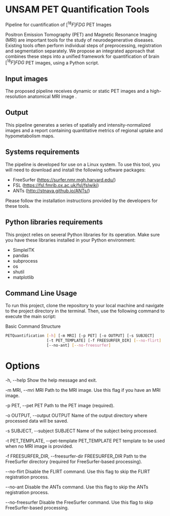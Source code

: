 # UNSAM PET Quantification Tools
Pipeline for cuantification of $[^{18}F] FDG$ PET Images 

Positron Emission Tomography (PET) and Magnetic Resonance Imaging (MRI) are important tools for the study of neurodegenerative diseases. Existing tools often perform individual steps of preprocessing, registration and segmentation separately. We propose an integrated approach that combines these steps into a unified framework for quantification of brain $[^{18}F] FDG$ PET images, using a Python script. 

## Input images 
The proposed pipeline receives dynamic or static PET images and a high-resolution anatomical MRI image .

## Output 
This pipeline generates a series of spatially and intensity-normalized images and a report containing quantitative metrics of regional uptake and hypometabolism maps.

## Systems requirements

The pipeline is developed for use on a Linux system. To use this tool, you will need to download and install the following software packages:

- FreeSurfer (https://surfer.nmr.mgh.harvard.edu/)
- FSL (https://fsl.fmrib.ox.ac.uk/fsl/fslwiki)
- ANTs (http://stnava.github.io/ANTs/)

Please follow the installation instructions provided by the developers for these tools.

## Python libraries requirements

This project relies on several Python libraries for its operation. Make sure you have these libraries installed in your Python environment:

- SimpleITK
- pandas
- subprocess
- os
- shutil 
- matplotlib
  
## Command Line Usage 

To run this project, clone the repository to your local machine and navigate to the project directory in the terminal. Then, use the following command to execute the main script:

Basic Command Structure

```bash
PETQuantification [-h] [-m MRI] [-p PET] [-o OUTPUT] [-s SUBJECT]
                  [-t PET_TEMPLATE] [-f FREESURFER_DIR] [--no-flirt]
                  [--no-ant] [--no-freesurfer]
```
# Options

-h, --help
Show the help message and exit.

-m MRI, --mri MRI
Path to the MRI image. Use this flag if you have an MRI image.

-p PET, --pet PET
Path to the PET image (required).

-o OUTPUT, --output OUTPUT
Name of the output directory where processed data will be saved.

-s SUBJECT, --subject SUBJECT
Name of the subject being processed.

-t PET_TEMPLATE, --pet-template PET_TEMPLATE
PET template to be used when no MRI image is provided.

-f FREESURFER_DIR, --freesurfer-dir FREESURFER_DIR
Path to the FreeSurfer directory (required for FreeSurfer-based processing).

--no-flirt
Disable the FLIRT command. Use this flag to skip the FLIRT registration process.

--no-ant
Disable the ANTs command. Use this flag to skip the ANTs registration process.

--no-freesurfer
Disable the FreeSurfer command. Use this flag to skip FreeSurfer-based processing.
